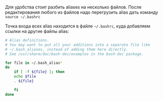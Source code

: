 Для удобства стоит разбить aliases на несколько файлов. После редактирования любого из файлов надо перегрузить alias дать команду `source ~/.bashrc` 


Точка входа всех alias находится в файле `~/.bashrc`,  куда добавляем ссылки на другие файлы alias:

```sh
# Alias definitions.
# You may want to put all your additions into a separate file like
# ~/.bash_aliases, instead of adding them here directly.
# See /usr/share/doc/bash-doc/examples in the bash-doc package.

for file in ~/.bash_alias*
do
    if [ -f ${file} ]; then
    echo $file
    . ${file}

    fi
done


```
